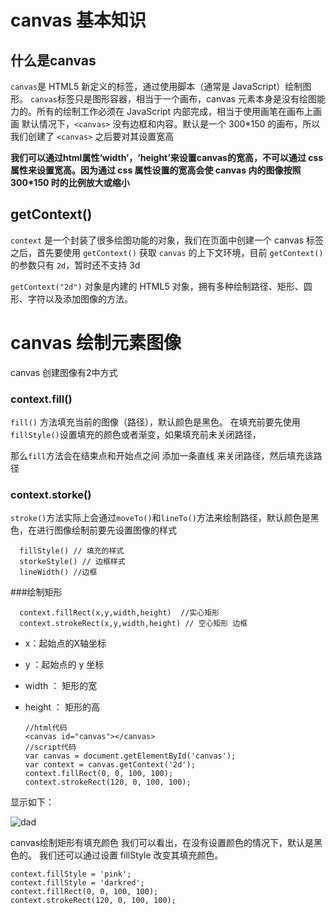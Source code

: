 # canvas 基本知识

  ## 什么是canvas

  `canvas`是 HTML5 新定义的标签，通过使用脚本（通常是 JavaScript）绘制图形。
  `canvas`标签只是图形容器，相当于一个画布，canvas 元素本身是没有绘图能力的。所有的绘制工作必须在 JavaScript 内部完成，相当于使用画笔在画布上画画
  默认情况下，`<canvas>` 没有边框和内容。默认是一个 300*150 的画布，所以我们创建了 `<canvas>` 之后要对其设置宽高

  **我们可以通过html属性‘width’，‘height’来设置canvas的宽高，不可以通过 css 属性来设置宽高。因为通过 css 属性设置的宽高会使 canvas 内的图像按照 300*150 时的比例放大或缩小**

  ## getContext()

  `context` 是一个封装了很多绘图功能的对象，我们在页面中创建一个 canvas 标签之后，首先要使用 `getContext()` 获取 `canvas` 的上下文环境，目前 `getContext()` 的参数只有 `2d`，暂时还不支持 3d

  `getContext("2d")` 对象是内建的 HTML5 对象，拥有多种绘制路径、矩形、圆形、字符以及添加图像的方法。

  # canvas 绘制元素图像

  canvas 创建图像有2中方式

   ### context.fill()

   `fill()` 方法填充当前的图像（路径），默认颜色是黑色。 在填充前要先使用`fillStyle()`设置填充的颜色或者渐变，如果填充前未关闭路径，
   
那么`fill`方法会在结束点和开始点之间 添加一条直线 来关闭路径，然后填充该路径

  ### context.storke()

  `stroke()`方法实际上会通过`moveTo()`和`lineTo()`方法来绘制路径，默认颜色是黑色，在进行图像绘制前要先设置图像的样式
      
      fillStyle() // 填充的样式
      storkeStyle() // 边框样式
      lineWidth() //边框
  ###绘制矩形

      context.fillRect(x,y,width,height)  //实心矩形
      context.strokeRect(x,y,width,height) // 空心矩形 边框

* x：起始点的X轴坐标
* y ：起始点的 y 坐标
* width ： 矩形的宽
* height ： 矩形的高

      //html代码
      <canvas id="canvas"></canvas>
      //script代码
      var canvas = document.getElementById('canvas');
      var context = canvas.getContext('2d');
      context.fillRect(0, 0, 100, 100);
      context.strokeRect(120, 0, 100, 100);
显示如下：

![dad](https://user-gold-cdn.xitu.io/2017/8/6/cc19c7de755bed782fa8fb4a1d8ee9cb?imageView2/0/w/1280/h/960)

canvas绘制矩形有填充颜色
我们可以看出，在没有设置颜色的情况下，默认是黑色的。
我们还可以通过设置  fillStyle 改变其填充颜色。

	context.fillStyle = 'pink';
	context.fillStyle = 'darkred';
	context.fillRect(0, 0, 100, 100);
	context.strokeRect(120, 0, 100, 100);